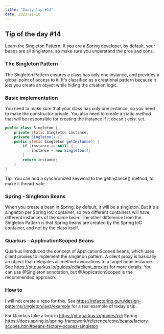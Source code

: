 ```yaml
---
title: "Daily tip #14"
date: 2023-11-10
---
```


## Tip of the day #14

Learn the Singleton Pattern. 
If you are a Spring developer, by default, your beans are all singletons,
so make sure you understand the pros and cons.

### The Singleton Pattern

The Singleton Pattern ensures a class has only one instance, and provides a global point of access to it.
It's classified as a creational pattern because it lets you create an object while hiding the creation logic.

### Basic implementation

You need to make sure that your class has only one instance, so you need to make the constructor private.
You also need to create a static method that will be responsible for creating the instance if it doesn't exist yet.

```java 
public class Singleton {
    private static Singleton instance;
    private Singleton() {}
    public static Singleton getInstance() {
        if (instance == null) {
            instance = new Singleton();
        }
        return instance;
    }
}
```
Tip: You can add a synchronized keyword to the getInstance() method, to make it thread-safe.


### Spring - Singleton Beans
    
When you create a bean in Spring, by default, it will be a singleton.
But it's a singleton per Spring IoC container, so two different containers will have different instances of the same bean.
The other difference from the Singleton Pattern is that Spring beans are created by the Spring IoC container, and not by the class itself.

### Quarkus - ApplicationScoped Beans

Quarkus introduced the concept of ApplicationScoped beans, which uses client proxies to implement the singleton pattern.
A client proxy is basically an object that delegates all method invocations to a target bean instance.
See https://pt.quarkus.io/guides/cdi#client_proxies for more details.
You can use @Singleton annotation, but @ApplicationScoped is the recommended approach.

### How to

I will not create a repo for this. 
See https://refactoring.guru/design-patterns/singleton/java/example for a real example of today's tip.

For Quarkus take a look in https://pt.quarkus.io/guides/cdi
Spring https://docs.spring.io/spring-framework/reference/core/beans/factory-scopes.html#beans-factory-scopes-singleton